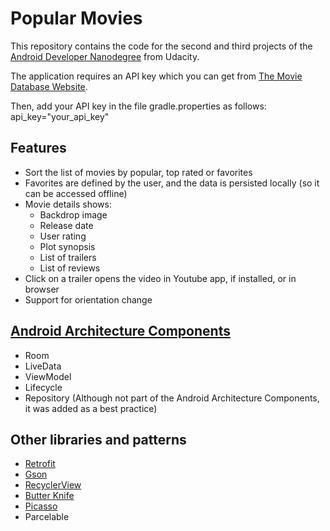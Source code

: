 # Popular Movies
This repository contains the code for the second and third projects of the [Android Developer Nanodegree](https://www.udacity.com/course/android-developer-nanodegree-by-google--nd801) from Udacity.

The application requires an API key which you can get from [The Movie Database Website](https://www.themoviedb.org).

Then, add your API key in the file gradle.properties as follows: api_key="your_api_key"

## Features
- Sort the list of movies by popular, top rated or favorites
- Favorites are defined by the user, and the data is persisted locally (so it can be accessed offline)
- Movie details shows:
  - Backdrop image
  - Release date
  - User rating
  - Plot synopsis
  - List of trailers 
  - List of reviews
- Click on a trailer opens the video in Youtube app, if installed, or in browser 
- Support for orientation change

## [Android Architecture Components](https://developer.android.com/topic/libraries/architecture/)
- Room
- LiveData
- ViewModel
- Lifecycle
- Repository (Although not part of the Android Architecture Components, it was added as a best practice)

## Other libraries and patterns
- [Retrofit](https://github.com/square/retrofit)
- [Gson](https://github.com/google/gson)
- [RecyclerView](https://developer.android.com/reference/android/support/v7/widget/RecyclerView)
- [Butter Knife](https://github.com/JakeWharton/butterknife)
- [Picasso](https://github.com/square/picasso)
- Parcelable
